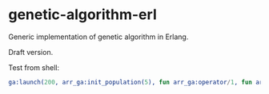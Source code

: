genetic-algorithm-erl
=====================

Generic implementation of genetic algorithm in Erlang.

Draft version.

Test from shell:
```erlang
ga:launch(200, arr_ga:init_population(5), fun arr_ga:operator/1, fun arr_ga:fit/1, 1).
```
